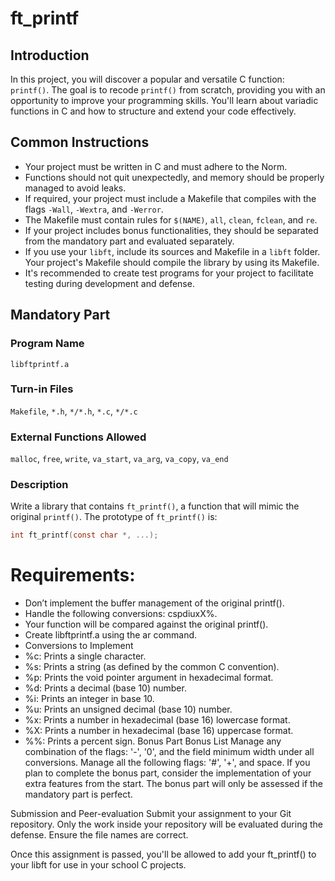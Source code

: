 # ft_printf

## Introduction

In this project, you will discover a popular and versatile C function: `printf()`. The goal is to recode `printf()` from scratch, providing you with an opportunity to improve your programming skills. You'll learn about variadic functions in C and how to structure and extend your code effectively.

## Common Instructions

- Your project must be written in C and must adhere to the Norm.
- Functions should not quit unexpectedly, and memory should be properly managed to avoid leaks.
- If required, your project must include a Makefile that compiles with the flags `-Wall`, `-Wextra`, and `-Werror`.
- The Makefile must contain rules for `$(NAME)`, `all`, `clean`, `fclean`, and `re`.
- If your project includes bonus functionalities, they should be separated from the mandatory part and evaluated separately.
- If you use your `libft`, include its sources and Makefile in a `libft` folder. Your project's Makefile should compile the library by using its Makefile.
- It's recommended to create test programs for your project to facilitate testing during development and defense.

## Mandatory Part

### Program Name
`libftprintf.a`

### Turn-in Files
`Makefile`, `*.h`, `*/*.h`, `*.c`, `*/*.c`

### External Functions Allowed
`malloc`, `free`, `write`, `va_start`, `va_arg`, `va_copy`, `va_end`

### Description
Write a library that contains `ft_printf()`, a function that will mimic the original `printf()`. The prototype of `ft_printf()` is:

```c
int ft_printf(const char *, ...);
```
# Requirements:

- Don’t implement the buffer management of the original printf().
- Handle the following conversions: cspdiuxX%.
- Your function will be compared against the original printf().
- Create libftprintf.a using the ar command.
- Conversions to Implement
- %c: Prints a single character.
- %s: Prints a string (as defined by the common C convention).
- %p: Prints the void pointer argument in hexadecimal format.
- %d: Prints a decimal (base 10) number.
- %i: Prints an integer in base 10.
- %u: Prints an unsigned decimal (base 10) number.
- %x: Prints a number in hexadecimal (base 16) lowercase format.
- %X: Prints a number in hexadecimal (base 16) uppercase format.
- %%: Prints a percent sign.
Bonus Part
Bonus List
Manage any combination of the flags: '-', '0', and the field minimum width under all conversions.
Manage all the following flags: '#', '+', and space.
If you plan to complete the bonus part, consider the implementation of your extra features from the start. The bonus part will only be assessed if the mandatory part is perfect.

Submission and Peer-evaluation
Submit your assignment to your Git repository. Only the work inside your repository will be evaluated during the defense. Ensure the file names are correct.

Once this assignment is passed, you'll be allowed to add your ft_printf() to your libft for use in your school C projects.
